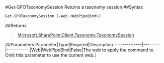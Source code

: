 #Get-SPOTaxonomySession
Returns a taxonomy session
##Syntax
```powershell
Get-SPOTaxonomySession [-Web <WebPipeBind>]
```


##Returns
>[Microsoft.SharePoint.Client.Taxonomy.TaxonomySession](https://msdn.microsoft.com/en-us/library/microsoft.sharepoint.client.taxonomy.taxonomysession.aspx)

##Parameters
Parameter|Type|Required|Description
---------|----|--------|-----------
|Web|WebPipeBind|False|The web to apply the command to. Omit this parameter to use the current web.|
